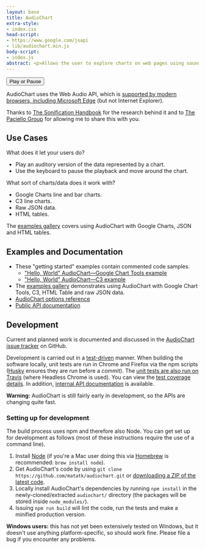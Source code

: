 ```yaml
---
layout: base
title: AudioChart
extra-style:
- index.css
head-script:
- https://www.google.com/jsapi
- lib/audiochart.min.js
body-script:
- index.js
abstract: <p>Allows the user to explore charts on web pages using sound and the keyboard rather than, or in conjunction with, visually and with the mouse.  The code can easily be added to any page containing charts (or HTML tables or JSON data). There are <a href="#examples-and-documentation">various examples</a> to help you get started.</p>
---
```

<div id="chart-container" class="chart-container google-chart">
	<div id="chart"></div>
	<button id="play">Play or Pause</button>
</div>

AudioChart uses the Web Audio API, which is [supported by modern browsers, including Microsoft Edge](http://caniuse.com/audio-api) (but not Internet Explorer).

Thanks to [The Sonification Handbook](http://sonification.de/handbook/) for the research behind it and to [The Paciello Group](http://paciellogroup.com) for allowing me to share this with you.

Use Cases
----------

What does it let your users do?

 * Play an auditory version of the data represented by a chart.
 * Use the keyboard to pause the playback and move around the chart.

What sort of charts/data does it work with?

 * Google Charts line and bar charts.
 * C3 line charts.
 * Raw JSON data.
 * HTML tables.

The [examples gallery](http://matatk.agrip.org.uk/audiochart/examples/gallery/) covers using AudioChart with Google Charts, JSON and HTML tables.

Examples and Documentation
---------------------------

 * These "getting started" examples contain commented code samples.
   - ["Hello, World" AudioChart&mdash;Google Chart Tools example](http://matatk.agrip.org.uk/audiochart/examples/hello-google/)
   - ["Hello, World" AudioChart&mdash;C3 example](http://matatk.agrip.org.uk/audiochart/examples/hello-c3/)
 * The [examples gallery](http://matatk.agrip.org.uk/audiochart/examples/gallery/) demonstrates using AudioChart with Google Chart Tools, C3, HTML Table and raw JSON data.
 * [AudioChart options reference](https://github.com/matatk/audiochart/blob/master/REFERENCE.md)
 * [Public API documentation](http://matatk.agrip.org.uk/audiochart/doc/public/)

Development
------------

Current and planned work is documented and discussed in the [AudioChart issue tracker](https://github.com/matatk/audiochart/issues) on GitHub.

Development is carried out in a [test-driven](http://en.wikipedia.org/wiki/Test-driven_development) manner.  When building the software locally, unit tests are run in Chrome and Firefox via the npm scripts ([Husky](https://github.com/typicode/husky) ensures they are run before a commit).  The [unit tests are also run on Travis](https://travis-ci.org/matatk/audiochart/) (where Headless Chrome is used).  You can view the [test coverage details](http://matatk.agrip.org.uk/audiochart/coverage/).  In addition, [internal API documentation](http://matatk.agrip.org.uk/audiochart/doc/internal/) is available.

**Warning:** AudioChart is still fairly early in development, so the APIs are changing quite fast.

### Setting up for development

The build process uses npm and therefore also Node.  You can get set up for development as follows (most of these instructions require the use of a command line).

 1. Install [Node](https://nodejs.org/) (if you're a Mac user doing this via [Homebrew](http://brew.sh) is recommended: `brew install node`).
 2. Get AudioChart's code by using `git clone https://github.com/matatk/audiochart.git` or [downloading a ZIP of the latest code](https://github.com/matatk/audiochart/archive/gh-pages.zip).
 3. Locally install AudioChart's dependencies by running `npm install` in the newly-cloned/extracted `audiochart/` directory (the packages will be stored inside `node_modules/`).
 4. Issuing `npm run build` will lint the code, run the tests and make a minified production version.

**Windows users:** this has not yet been extensively tested on Windows, but it doesn't use anything platform-specific, so should work fine.  Please file a bug if you encounter any problems.
